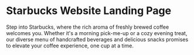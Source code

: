 <h1>Starbucks Website Landing Page</h1>

<p>Step into Starbucks, where the rich aroma of freshly brewed coffee welcomes you. Whether it's a morning pick-me-up or a cozy evening treat, our diverse menu of handcrafted beverages and delicious snacks promises to elevate your coffee experience, one cup at a time.</p>
